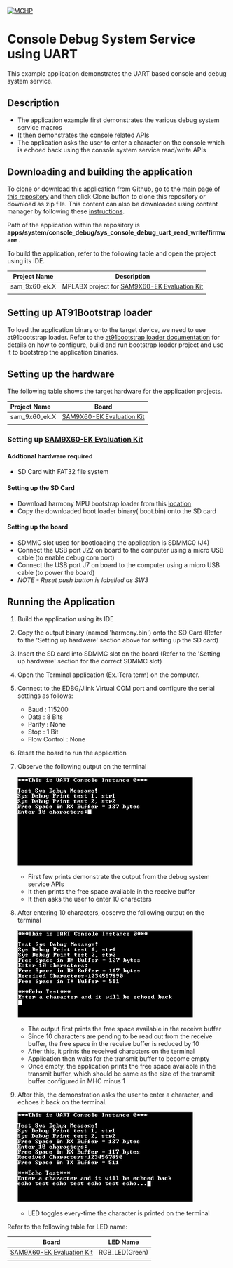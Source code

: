[![MCHP](https://www.microchip.com/ResourcePackages/Microchip/assets/dist/images/logo.png)](https://www.microchip.com)

# Console Debug System Service using UART

This example application demonstrates the UART based console and debug system service.

## Description

- The application example first demonstrates the various debug system service macros
- It then demonstrates the console related APIs
- The application asks the user to enter a character on the console which is echoed back using the console system service read/write APIs

## Downloading and building the application

To clone or download this application from Github, go to the [main page of this repository](https://github.com/Microchip-MPLAB-Harmony/core_apps_sam_9x60) and then click Clone button to clone this repository or download as zip file.
This content can also be downloaded using content manager by following these [instructions](https://github.com/Microchip-MPLAB-Harmony/contentmanager/wiki).

Path of the application within the repository is **apps/system/console_debug/sys_console_debug_uart_read_write/firmware** .

To build the application, refer to the following table and open the project using its IDE.

| Project Name      | Description                                    |
| ----------------- | ---------------------------------------------- |
| sam_9x60_ek.X | MPLABX project for [SAM9X60-EK Evaluation Kit](https://www.microchip.com/developmenttools/ProductDetails/DT100126) |
|||

## Setting up AT91Bootstrap loader

To load the application binary onto the target device, we need to use at91bootstrap loader. Refer to the [at91bootstrap loader documentation](../../../docs/readme_bootstrap.md) for details on how to configure, build and run bootstrap loader project and use it to bootstrap the application binaries.

## Setting up the hardware

The following table shows the target hardware for the application projects.

| Project Name| Board|
|:---------|:---------:|
| sam_9x60_ek.X | [SAM9X60-EK Evaluation Kit](https://www.microchip.com/developmenttools/ProductDetails/DT100126) |
|||

### Setting up [SAM9X60-EK Evaluation Kit](https://www.microchip.com/developmenttools/ProductDetails/DT100126)

#### Addtional hardware required

- SD Card with FAT32 file system

#### Setting up the SD Card

- Download harmony MPU bootstrap loader from this [location](firmware/at91bootstrap_sam_9x60_ek.X/binaries/boot.bin)
- Copy the downloaded boot loader binary( boot.bin) onto the SD card

#### Setting up the board

- SDMMC slot used for bootloading the application is SDMMC0 (J4)
- Connect the USB port J22 on board to the computer using a micro USB cable (to enable debug com port)
- Connect the USB port J7 on board to the computer using a micro USB cable (to power the board)
- *NOTE - Reset push button is labelled as SW3*

## Running the Application

1. Build the application using its IDE
2. Copy the output binary (named 'harmony.bin') onto the SD Card (Refer to the 'Setting up hardware' section above for setting up the SD card)
3. Insert the SD card into SDMMC slot on the board (Refer to the 'Setting up hardware' section for the correct SDMMC slot)
4. Open the Terminal application (Ex.:Tera term) on the computer.
5. Connect to the EDBG/Jlink Virtual COM port and configure the serial settings as follows:
    - Baud : 115200
    - Data : 8 Bits
    - Parity : None
    - Stop : 1 Bit
    - Flow Control : None
6. Reset the board to run the application
7. Observe the following output on the terminal

    ![output_1](images/output_sys_console_debug_uart_read_write_1.png)

    - First few prints demonstrate the output from the debug system service APIs
    - It then prints the free space available in the receive buffer
    - It then asks the user to enter 10 characters

8. After entering 10 characters, observe the following output on the terminal

    ![output_2](images/output_sys_console_debug_uart_read_write_2.png)

    - The output first prints the free space available in the receive buffer
    - Since 10 characters are pending to be read out from the receive buffer, the free space in the receive buffer is reduced by 10
    - After this, it prints the received characters on the terminal
    - Application then waits for the transmit buffer to become empty
    - Once empty, the application prints the free space available in the transmit buffer, which should be same as the size of the transmit buffer configured in MHC minus 1

9. After this, the demonstration asks the user to enter a character, and echoes it back on the terminal.

    ![output_3](images/output_sys_console_debug_uart_read_write_3.png)

    - LED toggles every-time the character is printed on the terminal

Refer to the following table for LED name:

| Board | LED Name |
| ----- | -------- |
|  [SAM9X60-EK Evaluation Kit](https://www.microchip.com/developmenttools/ProductDetails/DT100126)  | RGB_LED(Green) |
|||
